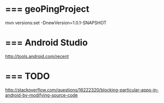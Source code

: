 === geoPingProject
==============

mvn versions:set -DnewVersion=1.0.1-SNAPSHOT

=== Android Studio
==============
http://tools.android.com/recent


=== TODO
==============
 http://stackoverflow.com/questions/16222320/blocking-particular-apps-in-android-by-modifying-source-code
